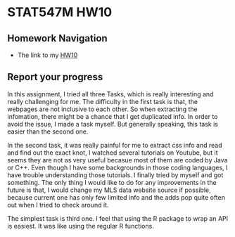 # STAT547M HW10

## Homework Navigation

- The link to my [HW10](https://github.com/zxkathy/STAT547M_Zhao_Xin_HW/blob/master/HW10/HW10.md)

## Report your progress

In this assignment, I tried all three Tasks, which is really interesting and really challenging for me. The difficulty in the first task is that, the webpages are not inclusive to each other. So when extracting the infomation, there might be a chance that I get duplicated info. In order to avoid the issue, I made a task myself. But generally speaking, this task is easier than the second one.

In the second task, it was really painful for me to extract css info and read and find out the exact knot, I watched several tutorials on Youtube, but it seems they are not as very useful becasue most of them are coded by Java or C++. Even though I have some backgrounds in those coding languages, I have trouble understanding those tutorials. I finally tried by myself and got something. The only thing I would like to do for any improvements in the future is that, I would change my MLS data website source if possible, because current one has only few limited info and the adds pop quite often out when I tried to check around it.

The simplest task is third one. I feel that using the R package to wrap an API is easiest. It was like using the regular R functions.  
